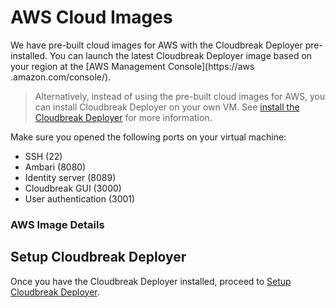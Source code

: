 # AWS Cloud Images

We have pre-built cloud images for AWS with the Cloudbreak Deployer pre-installed. You can launch the latest Cloudbreak Deployer image based on your region at the [AWS Management Console](https://aws
.amazon.com/console/).

> Alternatively, instead of using the pre-built cloud images for AWS, you can install Cloudbreak Deployer on your own VM. See [install the Cloudbreak Deployer](onprem.md) for more information.

Make sure you opened the following ports on your virtual machine:
 
 * SSH (22)
 * Ambari (8080)
 * Identity server (8089)
 * Cloudbreak GUI (3000)
 * User authentication (3001)

### AWS Image Details

## Setup Cloudbreak Deployer

Once you have the Cloudbreak Deployer installed, proceed to [Setup Cloudbreak Deployer](aws.md).
